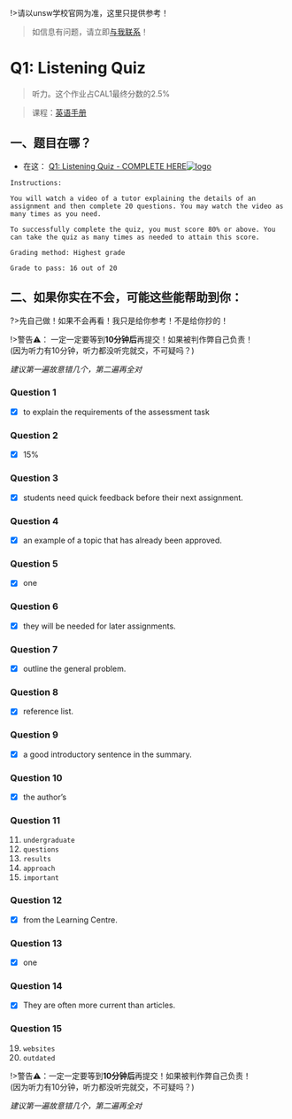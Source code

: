 !>请以unsw学校官网为准，这里只提供参考！ 

>如信息有问题，请立即[与我联系](/help/?id=关于我)！

# Q1: Listening Quiz

>听力。这个作业占CAL1最终分数的2.5%

>课程：[英语手册](/DPGE1001/)

## 一、题目在哪？

 * 在这： [Q1: Listening Quiz - COMPLETE HERE![logo](../../../logosvg01.svg)](https://moodle.telt.unsw.edu.au/mod/quiz/view.php?id=4551457)


```moodle.telt.unsw.edu.au
Instructions:

You will watch a video of a tutor explaining the details of an assignment and then complete 20 questions. You may watch the video as many times as you need.

To successfully complete the quiz, you must score 80% or above. You can take the quiz as many times as needed to attain this score.

Grading method: Highest grade

Grade to pass: 16 out of 20

```

## 二、如果你实在不会，可能这些能帮助到你：

?>先自己做！如果不会再看！我只是给你参考！不是给你抄的！

!>警告⚠️： 一定一定要等到**10分钟后**再提交！如果被判作弊自己负责！<br>(因为听力有10分钟，听力都没听完就交，不可疑吗？)

_建议第一遍故意错几个，第二遍再全对_





 
### Question 1

 - [x] to explain the requirements of the assessment task


### Question 2

 - [x] 15%


### Question 3

 - [x] students need quick feedback before their next assignment.
 

### Question 4

 - [x] an example of a topic that has already been approved.
 

### Question 5

 - [x] one
 

### Question 6

 - [x] they will be needed for later assignments.
 

### Question 7

 - [x] outline the general problem.
 

### Question 8

 - [x] reference list.
 

### Question 9

 - [x] a good introductory sentence in the summary.
 

### Question 10

 - [x] the author’s
 

### Question 11
   11. `undergraduate`
   12. `questions`
   13. `results`
   14. `approach`
   15. `important`
 

### Question 12

 - [x] from the Learning Centre.
 

### Question 13

 - [x] one
 

### Question 14

 - [x] They are often more current than articles.
 

### Question 15
  19. `websites`
  20. `outdated`
 

!>警告⚠️：一定一定要等到**10分钟后**再提交！如果被判作弊自己负责！<br>(因为听力有10分钟，听力都没听完就交，不可疑吗？)

_建议第一遍故意错几个，第二遍再全对_